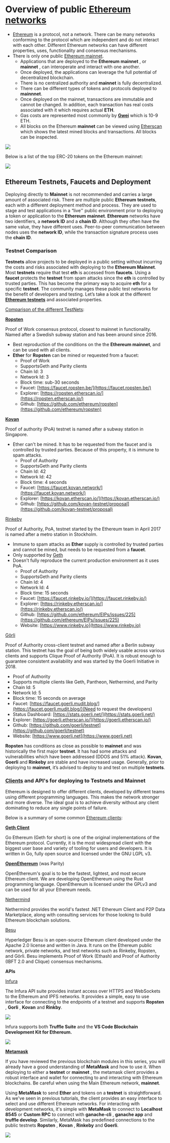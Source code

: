 # Overview of public [Ethereum networks](https://ethereum.org/en/developers/docs/networks/)

  - [Ethereum](https://ethereum.org/en/whitepaper/) is a protocol, not a network. There can be many networks conforming to the protocol which are independent and do not interact with each other. Different Ethereum networks can have different properties, uses, functionality and consensus mechanisms.
  - There is only one public [Ethereum mainnet](https://ethereum.org/en/glossary/#mainnet).
    - Applications that are deployed to the **Ethereum mainnet** , or **mainnet** , can interoperate and interact with one another.
    - Once deployed, the applications can leverage the full potential of decentralized blockchain.
    - There is no centralized authority and **mainnet** is fully decentralized.
    - There can be different types of tokens and protocols deployed to **mainnnet**.
    - Once deployed on the mainnet, transactions are immutable and cannot be changed. In addition, each transaction has real costs associated with it which requires actual **ETH**.
    - Gas costs are represented most commonly by [**Gwei**](https://academy.binance.com/en/glossary/gwei) which is 10-9 ETH.
    - All blocks on the Ethereum **mainnet** can be viewed using [Etherscan](https://etherscan.io/) which shows the latest mined blocks and transactions. All blocks can be inspected.

![](./Images/Etherscan_Image_1.png)

Below is a list of the top ERC-20 tokens on the Ethereum mainnet:

![](./Images/Etherscan_Image_2.png)

##


## Ethereum Testnets, Faucets and Deployment

Deploying directly to **Mainnet** is not recommended and carries a large amount of associated risk. There are multiple public **Ethereum** **testnets**, each with a different deployment method and process. They are used to stage and test applications in a “live'' public environment prior to deploying a token or application to the **Ethereum** **mainnet**. **Ethereum** networks have two identifiers, a **network ID** and a **chain ID**. Although they often have the same value, they have different uses. Peer-to-peer communication between nodes uses the **network ID**, while the transaction signature process uses the **chain ID**.


### Testnet Comparison

**Testnets** allow projects to be deployed in a public setting without incurring the costs and risks associated with deploying to the **Ethereum Mainnet**. Most **testnets** require that test **eth** is accessed from **faucets**. Using a **faucet** protects the **testnet** from spam attacks since the **eth** is controlled by trusted parties. This has become the primary way to acquire **eth** for a specific **testnet**. The community manages these public test networks for the benefit of developers and testing. Let’s take a look at the different [**Ethereum** **testnets**](https://ethereum.stackexchange.com/questions/27048/comparison-of-the-different-testnets) and associated properties.

[Comparison of the different TestNets](https://ethereum.stackexchange.com/questions/27048/comparison-of-the-different-testnets):

[**Ropsten**](https://ropsten.etherscan.io/)

Proof of Work consensus protocol, closest to mainnet in functionality. Named after a Swedish subway station and has been around since 2016.

- Best reproduction of the conditions on the the **Ethereum mainnet**, and can be used with all clients.
- **Ether** for **Ropsten** can be mined or requested from a faucet:
	- Proof of Work
	- SupportsGeth and Parity clients
	- Chain Id: 3
	- Network Id: 3
	- Block time: sub-30 seconds
	- Faucet: [https://faucet.ropsten.be/](https://faucet.ropsten.be/)
	- Explorer: [https://ropsten.etherscan.io/](https://ropsten.etherscan.io/)
	- Github: [https://github.com/ethereum/ropsten](https://github.com/ethereum/ropsten)

[**Kovan**](https://kovan-testnet.github.io/website/)

Proof of authority (PoA) testnet is named after a subway station in Singapore.

* Ether can't be mined. It has to be requested from the faucet and is controlled by trusted parties. Because of this property, it is immune to spam attacks.
	* Proof of Authority
	* SupportsGeth and Parity clients
	* Chain Id: 42
	* Network Id: 42
	* Block time: 4 seconds
	* Faucet: [https://faucet.kovan.network/](https://faucet.kovan.network/)
	* Explorer: [https://kovan.etherscan.io/](https://kovan.etherscan.io/)
	* Github: [https://github.com/kovan-testnet/proposal](https://github.com/kovan-testnet/proposal)

[Rinkeby](https://www.rinkeby.io/)

Proof of Authority, PoA, testnet started by the Ethereum team in April 2017 is named after a metro station in Stockholm.

- Immune to spam attacks as **Ether** supply is controlled by trusted parties and cannot be mined, but needs to be requested from a **faucet**.
- Only supported by [Geth](https://geth.ethereum.org/)
- Doesn&#39;t fully reproduce the current production environment as it uses PoA.
	* Proof of Authority
	* SupportsGeth and Parity clients
	* Chain Id: 4
	* Network Id: 4
	* Block time: 15 seconds
	* Faucet: [https://faucet.rinkeby.io/](https://faucet.rinkeby.io/)
	* Explorer: [https://rinkeby.etherscan.io/](https://rinkeby.etherscan.io/)
	* Github: [https://github.com/ethereum/EIPs/issues/225](https://github.com/ethereum/EIPs/issues/225)
	* Website: [https://www.rinkeby.io](https://www.rinkeby.io)


[Görli](https://goerli.net/)

Proof of Authority cross-client testnet and named after a Berlin subway station. This testnet has the goal of being both widely usable across various clients and supports Clique Proof of Authority (PoA). It is robust enough to guarantee consistent availability and was started by the Goerli Initiative in 2018.

* Proof of Authority
* Supports multiple clients like Geth, Pantheon, Nethermind, and Parity
* Chain Id: 5
* Network Id: 5
* Block time: 15 seconds on average
* Faucet: [https://faucet.goerli.mudit.blog/](https://faucet.goerli.mudit.blog/)(Need to request the developers)
* Status Dashboard: [https://stats.goerli.net/](https://stats.goerli.net/)
* Explorer: [https://goerli.etherscan.io/](https://goerli.etherscan.io/)
* Github: [https://github.com/goerli/testnet](https://github.com/goerli/testnet)
* Website: [https://www.goerli.net](https://www.goerli.net)

**Ropsten** has conditions as close as possible to **mainnet** and was historically the first major **testnet**. It has had some attacks and vulnerabilities which have been addressed (DDOS and 51% attack). **Kovan**, **Goerli** and **Rinkeby** are stable and have increased usage. Generally, prior to deploying to **mainnet**, it’s advised to deploy to and test on multiple **testnets**.

### [Clients](https://ethereum.org/en/developers/docs/nodes-and-clients/#clients) and API&#39;s for deploying to **Testnets** and **Mainnet**

Ethereum is designed to offer different clients, developed by different teams using different programming languages. This makes the network stronger and more diverse. The ideal goal is to achieve diversity without any client dominating to reduce any single points of failure.

Below is a summary of some common [Ethereum clients](https://ethereum.org/en/developers/docs/nodes-and-clients/#clients):

[**Geth Client**](https://geth.ethereum.org/)

Go Ethereum (Geth for short) is one of the original implementations of the Ethereum protocol. Currently, it is the most widespread client with the biggest user base and variety of tooling for users and developers. It is written in Go, fully open source and licensed under the GNU LGPL v3.

[**OpenEthereum**](https://github.com/openethereum/openethereum) (was Parity)

OpenEthereum&#39;s goal is to be the fastest, lightest, and most secure Ethereum client. We are developing OpenEthereum using the Rust programming language. OpenEthereum is licensed under the GPLv3 and can be used for all your Ethereum needs.

[Nethermind](https://nethermind.io/)

Nethermind provides the world&#39;s fastest .NET Ethereum Client and P2P Data Marketplace, along with consulting services for those looking to build Ethereum blockchain solutions.

[Besu](https://besu.hyperledger.org/en/stable/)

Hyperledger Besu is an open-source Ethereum client developed under the Apache 2.0 license and written in Java. It runs on the Ethereum public network, private networks, and test networks such as Rinkeby, Ropsten, and Görli. Besu implements Proof of Work (Ethash) and Proof of Authority (IBFT 2.0 and Clique) consensus mechanisms.

**APIs**

[Infura](https://infura.io/)

The Infura API suite provides instant access over HTTPS and WebSockets to the Ethereum and IPFS networks. It provides a simple, easy to use interface for connecting to the endpoints of a testnet and supports **Ropsten** , **Gorli** , **Kovan** and **Rinkby**.

![](./Images/Infura_Image1.png)

Infura supports both **Truffle Suite** and the **VS Code Blockchain Development Kit for Ethereum.**

![](./Images/VSCode_Blockchain_Dev_Kit.png)

[**Metamask**](https://metamask.io/)

If you have reviewed the previous blockchain modules in this series, you will already have a good understanding of **MetaMask** and how to use it. When deploying to either a **testnet** or **mainnet** , the metamask client provides a robust interface and wallet for connecting to and interacting with Ethereum blockchains. Be careful when using the Main Ethereum network, **mainnet**.

Using **MetaMask** to send **Ether** and tokens on a **testnet** is straightforward. As we&#39;ve seen in previous tutorials, the client provides an easy interface to select and use different Ethereum networks. For interacting with development networks, it&#39;s simple with **MetaMask** to connect to **Localhost 8545** or **Custom RPC** to connect with **ganache-cli** , **ganache app** and **truffle develop**. Similarly, MetaMask has predefined connections to the public testnets **Ropsten** , **Kovan** , **Rinkeby** and **Goerli**.

![](./Images/MetaMask_Mainnet1.png)

